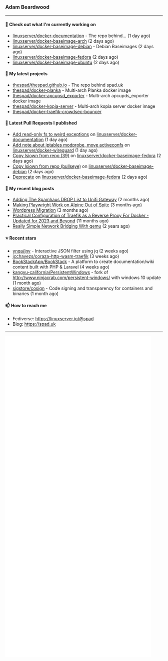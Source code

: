 ### Adam Beardwood
---
#### 👷 Check out what I'm currently working on

- [linuxserver/docker-documentation](https://github.com/linuxserver/docker-documentation) - The repo behind... (1 day ago)
- [linuxserver/docker-baseimage-arch](https://github.com/linuxserver/docker-baseimage-arch) (2 days ago)
- [linuxserver/docker-baseimage-debian](https://github.com/linuxserver/docker-baseimage-debian) - Debian Baseimages (2 days ago)
- [linuxserver/docker-baseimage-fedora](https://github.com/linuxserver/docker-baseimage-fedora) (2 days ago)
- [linuxserver/docker-baseimage-ubuntu](https://github.com/linuxserver/docker-baseimage-ubuntu) (2 days ago)

#### 🌱 My latest projects

- [thespad/thespad.github.io](https://github.com/thespad/thespad.github.io) - The repo behind spad.uk
- [thespad/docker-planka](https://github.com/thespad/docker-planka) - Multi-arch Planka docker image
- [thespad/docker-apcupsd_exporter](https://github.com/thespad/docker-apcupsd_exporter) - Multi-arch apcupds_exporter docker image
- [thespad/docker-kopia-server](https://github.com/thespad/docker-kopia-server) - Multi-arch kopia server docker image 
- [thespad/docker-traefik-crowdsec-bouncer](https://github.com/thespad/docker-traefik-crowdsec-bouncer)

#### 🔨 Latest Pull Requests I published

- [Add read-only fs to weird exceptions](https://github.com/linuxserver/docker-documentation/pull/226) on [linuxserver/docker-documentation](https://github.com/linuxserver/docker-documentation) (1 day ago)
- [Add note about iptables modprobe, move activeconfs](https://github.com/linuxserver/docker-wireguard/pull/339) on [linuxserver/docker-wireguard](https://github.com/linuxserver/docker-wireguard) (1 day ago)
- [Copy lsiown from repo (39)](https://github.com/linuxserver/docker-baseimage-fedora/pull/42) on [linuxserver/docker-baseimage-fedora](https://github.com/linuxserver/docker-baseimage-fedora) (2 days ago)
- [Copy lsiown from repo (bullseye)](https://github.com/linuxserver/docker-baseimage-debian/pull/18) on [linuxserver/docker-baseimage-debian](https://github.com/linuxserver/docker-baseimage-debian) (2 days ago)
- [Deprecate](https://github.com/linuxserver/docker-baseimage-fedora/pull/41) on [linuxserver/docker-baseimage-fedora](https://github.com/linuxserver/docker-baseimage-fedora) (2 days ago)

#### 📜 My recent blog posts

- [Adding The Spamhaus DROP List to Unifi Gateway](https://www.spad.uk/posts/adding-spamhaus-drop-list-to-unifi-gateway/) (2 months ago)
- [Making Playwright Work on Alpine Out of Spite](https://www.spad.uk/posts/making-playwright-work-on-alpine-out-of-spite/) (3 months ago)
- [Wordpress Migration](https://www.spad.uk/posts/wordpress-migration/) (3 months ago)
- [Practical Configuration of Traefik as a Reverse Proxy For Docker - Updated for 2023 and Beyond](https://www.spad.uk/posts/practical-configuration-of-traefik-as-a-reverse-proxy-for-docker-updated-for-2023/) (11 months ago)
- [Really Simple Network Bridging With qemu](https://www.spad.uk/posts/really-simple-network-bridging-with-qemu/) (2 years ago)

#### ⭐ Recent stars

- [ynqa/jnv](https://github.com/ynqa/jnv) - Interactive JSON filter using jq (2 weeks ago)
- [jcchavezs/coraza-http-wasm-traefik](https://github.com/jcchavezs/coraza-http-wasm-traefik) (3 weeks ago)
- [BookStackApp/BookStack](https://github.com/BookStackApp/BookStack) - A platform to create documentation/wiki content built with PHP &amp; Laravel (4 weeks ago)
- [kangyu-california/PersistentWindows](https://github.com/kangyu-california/PersistentWindows) - fork of http://www.ninjacrab.com/persistent-windows/ with windows 10 update (1 month ago)
- [sigstore/cosign](https://github.com/sigstore/cosign) - Code signing and transparency for containers and binaries (1 month ago)

#### 📫 How to reach me
- Fediverse: https://linuxserver.io/@spad
- Blog: https://spad.uk
---
<img src="https://raw.githubusercontent.com/thespad/thespad/main/github-metrics.svg">
